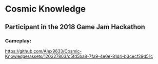# Cosmic Knowledge
## Participant in the 2018 Game Jam Hackathon
### Gameplay:


https://github.com/Alex9633/Cosmic-Knowledge/assets/120327803/c5fd5ba8-7fa9-4e0e-81d4-b3cecf29d51c


